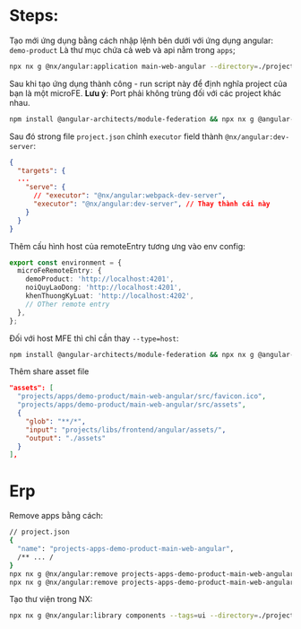 # Steps:

Tạo mới ứng dụng bằng cách nhập lệnh bên dưới với ứng dụng angular: `demo-product` Là thư mục chứa cả web và api nằm trong `apps`;

```bash
npx nx g @nx/angular:application main-web-angular --directory=./projects/apps/demo-product --style=scss --bundler=webpack --standalone=true --ssr=false --projectNameAndRootFormat=derived
```

Sau khi tạo ứng dụng thành công - run script này để định nghĩa project của bạn là một microFE.
**Lưu ý**: Port phải không trùng đối với các project khác nhau.

```bash
npm install @angular-architects/module-federation && npx nx g @angular-architects/module-federation:ng-add --project=projects-apps-demo-product-main-web-angular --type=remote --port=4201  --directory=./projects/apps/demo-product/main-web-angular
```

Sau đó strong file `project.json` chỉnh `executor` field thành `@nx/angular:dev-server`:

```json
{
  "targets": {
  ...
    "serve": {
      // "executor": "@nx/angular:webpack-dev-server",
      "executor": "@nx/angular:dev-server", // Thay thành cái này
    }
  }
}
```

Thêm cấu hình host của remoteEntry tương ưng vào env config:

```typescript
export const environment = {
  microFeRemoteEntry: {
    demoProduct: 'http://localhost:4201',
    noiQuyLaoDong: 'http://localhost:4201',
    khenThuongKyLuat: 'http://localhost:4202',
    // OTher remote entry
  },
};
```

Đối với host MFE thì chỉ cần thay `--type=host`:

```bash
npm install @angular-architects/module-federation && npx nx g @angular-architects/module-federation:ng-add --project=projects-mfes--hutech-app-shell --type=host  --port=4200
```

Thêm share asset file

```json
"assets": [
  "projects/apps/demo-product/main-web-angular/src/favicon.ico",
  "projects/apps/demo-product/main-web-angular/src/assets",
  {
    "glob": "**/*",
    "input": "projects/libs/frontend/angular/assets/",
    "output": "./assets"
  }
],  
```

# Erp

Remove apps bằng cách:

```bash
// project.json
{
  "name": "projects-apps-demo-product-main-web-angular",
  /** ... /
}
npx nx g @nx/angular:remove projects-apps-demo-product-main-web-angular-e2e
npx nx g @nx/angular:remove projects-apps-demo-product-main-web-angular
```

Tạo thư viện trong NX:

```bash
npx nx g @nx/angular:library components --tags=ui --directory=./projects/libs/frontend/angular --projectNameAndRootFormat=derived
```
